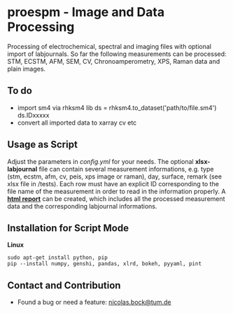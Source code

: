 proespm - Image and Data Processing 
====================================
Processing of electrochemical, spectral and imaging files with optional import 
of labjournals. So far the following measurements can be processed: STM, ECSTM,
AFM, SEM, CV, Chronoamperometry, XPS, Raman data and plain images. 


To do
--------------
- import sm4 via rhksm4 lib 
    ds = rhksm4.to_dataset('path/to/file.sm4') 
    ds.IDxxxxx
- convert all imported data to xarray cv etc



Usage as Script
----------------
Adjust the parameters in *config.yml* for your needs. The optional **xlsx-labjournal** file 
can contain several measurement informations, e.g. type (stm, ecstm, afm, cv, peis, xps
image or raman), day, surface, remark (see xlsx file in /tests). Each row must have an explicit ID 
corresponding to the file name of the measurement in order to read in the 
information properly. A [**html report**](https://htmlpreview.github.io/?https://github.com/n-bock/proespm_example/blob/master/data_report.html) can be created, which includes 
all the processed measurement data and the corresponding labjournal informations.



Installation for Script Mode
-----------------------------
**Linux**

    sudo apt-get install python, pip
    pip --install numpy, genshi, pandas, xlrd, bokeh, pyyaml, pint


Contact and Contribution
-------------------------
- Found a bug or need a feature: <nicolas.bock@tum.de>
